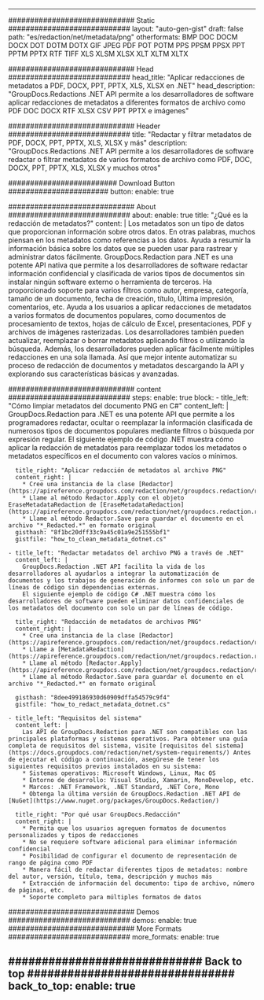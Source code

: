 
---
############################# Static ############################
layout: "auto-gen-gist" 
draft: false
path: "es/redaction/net/metadata/png"
otherformats: BMP DOC DOCM DOCX DOT DOTM DOTX GIF JPEG PDF POT POTM PPS PPSM PPSX PPT PPTM PPTX RTF TIFF XLS XLSM XLSX XLT XLTM XLTX  

############################# Head ############################
head_title: "Aplicar redacciones de metadatos a PDF, DOCX, PPT, PPTX, XLS, XLSX en .NET"
head_description: "GroupDocs.Redactions .NET API permite a los desarrolladores de software aplicar redacciones de metadatos a diferentes formatos de archivo como PDF DOC DOCX RTF XLSX CSV PPT PPTX e imágenes"

############################# Header ############################
title: "Redactar y filtrar metadatos de PDF, DOCX, PPT, PPTX, XLS, XLSX y más"
description: "GroupDocs.Redactions .NET API permite a los desarrolladores de software redactar o filtrar metadatos de varios formatos de archivo como PDF, DOC, DOCX, PPT, PPTX, XLS, XLSX y muchos otros"

######################### Download Button #######################
button:
    enable: true

############################# About ############################
about:
    enable: true
    title: "¿Qué es la redacción de metadatos?"
    content: |
        Los metadatos son un tipo de datos que proporcionan información sobre otros datos. En otras palabras, muchos piensan en los metadatos como referencias a los datos. Ayuda a resumir la información básica sobre los datos que se pueden usar para rastrear y administrar datos fácilmente. GroupDocs.Redaction para .NET es una potente API nativa que permite a los desarrolladores de software redactar información confidencial y clasificada de varios tipos de documentos sin instalar ningún software externo o herramienta de terceros. Ha proporcionado soporte para varios filtros como autor, empresa, categoría, tamaño de un documento, fecha de creación, título, Última impresión, comentarios, etc. Ayuda a los usuarios a aplicar redacciones de metadatos a varios formatos de documentos populares, como documentos de procesamiento de textos, hojas de cálculo de Excel, presentaciones, PDF y archivos de imágenes rasterizadas. Los desarrolladores también pueden actualizar, reemplazar o borrar metadatos aplicando filtros o utilizando la búsqueda. Además, los desarrolladores pueden aplicar fácilmente múltiples redacciones en una sola llamada. Así que mejor intente automatizar su proceso de redacción de documentos y metadatos descargando la API y explorando sus características básicas y avanzadas.

############################# content ############################
steps:
    enable: true
    block:
    - title_left: "Cómo limpiar metadatos del documento PNG en C#"
      content_left: |
        GroupDocs.Redaction para .NET es una potente API que permite a los programadores redactar, ocultar o reemplazar la información clasificada de numerosos tipos de documentos populares mediante filtros o búsqueda por expresión regular.
        El siguiente ejemplo de código .NET muestra cómo aplicar la redacción de metadatos para reemplazar todos los metadatos o metadatos específicos en el documento con valores vacíos o mínimos.

      title_right: "Aplicar redacción de metadatos al archivo PNG"
      content_right: |
        * Cree una instancia de la clase [Redactor](https://apireference.groupdocs.com/redaction/net/groupdocs.redaction/redactor)
        * Llame al método Redactor.Apply con el objeto EraseMetadataRedaction de [EraseMetadataRedaction](https://apireference.groupdocs.com/redaction/net/groupdocs.redaction.redactions/erasemetadataredaction)
        * Llame al método Redactor.Save para guardar el documento en el archivo "*_Redacted.*" en formato original        
      gisthash: "8f1bc20dff33c9a45c01a9e251555bf1"
      gistfile: "how_to_clean_metadata_dotnet.cs"

    - title_left: "Redactar metadatos del archivo PNG a través de .NET"
      content_left: |
        GroupDocs.Redaction .NET API facilita la vida de los desarrolladores al ayudarlos a integrar la automatización de documentos y los trabajos de generación de informes con solo un par de líneas de código sin dependencias externas.
        El siguiente ejemplo de código C# .NET muestra cómo los desarrolladores de software pueden eliminar datos confidenciales de los metadatos del documento con solo un par de líneas de código.
        
      title_right: "Redacción de metadatos de archivos PNG"
      content_right: |
        * Cree una instancia de la clase [Redactor](https://apireference.groupdocs.com/redaction/net/groupdocs.redaction/redactor)
        * Llame a [MetadataRedaction](https://apireference.groupdocs.com/redaction/net/groupdocs.redaction.redactions/metadataredaction)
        * Llame al método [Redactor.Apply](https://apireference.groupdocs.com/redaction/net/groupdocs.redaction/redactor/methods/apply/index) 
        * Llame al método Redactor.Save para guardar el documento en el archivo "*_Redacted.*" en formato original
        
      gisthash: "8dee499186930d60909dffa54579c9f4"
      gistfile: "how_to_redact_metadata_dotnet.cs"

    - title_left: "Requisitos del sistema"
      content_left: |
        Las API de GroupDocs.Redaction para .NET son compatibles con las principales plataformas y sistemas operativos. Para obtener una guía completa de requisitos del sistema, visite [requisitos del sistema](https://docs.groupdocs.com/redaction/net/system-requirements/) Antes de ejecutar el código a continuación, asegúrese de tener los siguientes requisitos previos instalados en su sistema:
        * Sistemas operativos: Microsoft Windows, Linux, Mac OS
        * Entorno de desarrollo: Visual Studio, Xamarin, MonoDevelop, etc.
        * Marcos: .NET Framework, .NET Standard, .NET Core, Mono
        * Obtenga la última versión de GroupDocs.Redaction .NET API de [NuGet](https://www.nuget.org/packages/GroupDocs.Redaction/)
        
      title_right: "Por qué usar GroupDocs.Redacción"
      content_right: |
        * Permita que los usuarios agreguen formatos de documentos personalizados y tipos de redacciones
        * No se requiere software adicional para eliminar información confidencial
        * Posibilidad de configurar el documento de representación de rango de página como PDF
        * Manera fácil de redactar diferentes tipos de metadatos: nombre del autor, versión, título, tema, descripción y muchos más
        * Extracción de información del documento: tipo de archivo, número de páginas, etc.
        * Soporte completo para múltiples formatos de datos

############################# Demos ############################
demos:
    enable: true
############################# More Formats ############################
more_formats:
    enable: true

############################# Back to top ###############################
back_to_top:
    enable: true
---